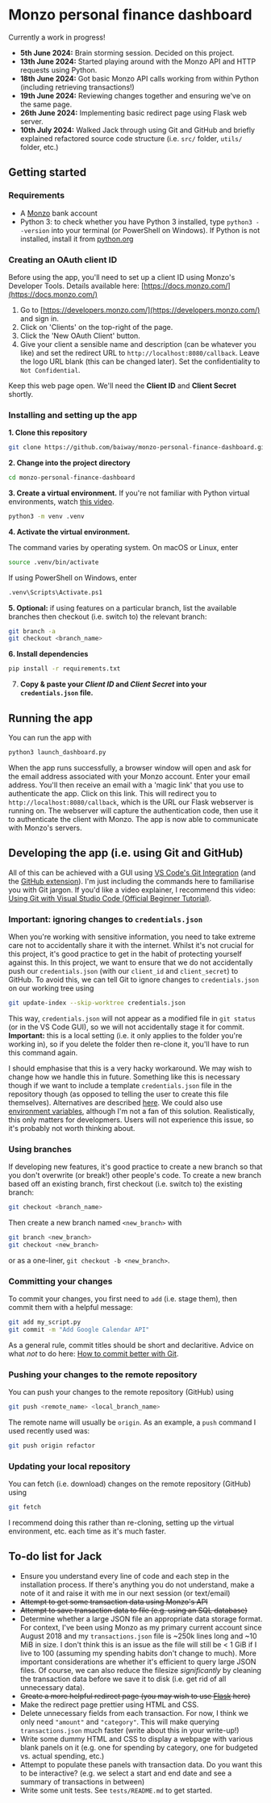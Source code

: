 # Monzo personal finance dashboard
Currently a work in progress! 
- **5th June 2024:** Brain storming session. Decided on this project.
- **13th June 2024:** Started playing around with the Monzo API and HTTP requests using Python.
- **18th June 2024:** Got basic Monzo API calls working from within Python (including retrieving transactions!)
- **19th June 2024:** Reviewing changes together and ensuring we've on the same page.
- **26th June 2024:** Implementing basic redirect page using Flask web server.
- **10th July 2024:** Walked Jack through using Git and GitHub and briefly explained refactored source code structure (i.e. `src/` folder, `utils/` folder, etc.)

## Getting started
### Requirements
- A [Monzo](https://monzo.com/) bank account
- Python 3: to check whether you have Python 3 installed, type `python3 --version` into your terminal (or PowerShell on Windows). If Python is not installed, install it from [python.org](python.org)

### Creating an OAuth client ID
Before using the app, you'll need to set up a client ID using Monzo's Developer Tools. Details available here: [https://docs.monzo.com/](https://docs.monzo.com/)
1. Go to [https://developers.monzo.com/](https://developers.monzo.com/) and sign in.
2. Click on 'Clients' on the top-right of the page. 
3. Click the 'New OAuth Client' button. 
4. Give your client a sensible name and description (can be whatever you like) and set the redirect URL to `http://localhost:8080/callback`. Leave the logo URL blank (this can be changed later). Set the confidentiality to `Not Confidential`.

Keep this web page open. We'll need the **Client ID** and **Client Secret** shortly.

### Installing and setting up the app
**1. Clone this repository**
```sh
git clone https://github.com/baiway/monzo-personal-finance-dashboard.git
```

**2. Change into the project directory**
```sh
cd monzo-personal-finance-dashboard
```

**3. Create a virtual environment.** 
If you're not familiar with Python virtual environments, watch [this video](https://www.youtube.com/watch?v=Y21OR1OPC9A).
```sh
python3 -m venv .venv
```

**4. Activate the virtual environment.**

The command varies by operating system. On macOS or Linux, enter
```sh
source .venv/bin/activate
```
If using PowerShell on Windows, enter
```sh
.venv\Scripts\Activate.ps1
```

**5. Optional:** if using features on a particular branch, list the available branches then checkout (i.e. switch to) the relevant branch:
```sh
git branch -a
git checkout <branch_name>
```

**6. Install dependencies**
```sh
pip install -r requirements.txt
```

7. **Copy & paste your *Client ID* and *Client Secret* into your `credentials.json` file.**

## Running the app
You can run the app with
```sh
python3 launch_dashboard.py
```

When the app runs successfully, a browser window will open and ask for the email address associated with your Monzo account. Enter your email address. You'll then receive an email with a 'magic link' that you use to authenticate the app. Click on this link. This will redirect you to `http://localhost:8080/callback`, which is the URL our Flask webserver is running on. The webserver will capture the authentication code, then use it to authenticate the client with Monzo. The app is now able to communicate with Monzo's servers.

## Developing the app (i.e. using Git and GitHub)
All of this can be achieved with a GUI using [VS Code's Git Integration](https://code.visualstudio.com/docs/sourcecontrol/overview) (and the [GitHub extension](https://code.visualstudio.com/docs/sourcecontrol/github)). I'm just including the commands here to familiarise you with Git jargon. If you'd like a video explainer, I recommend this video: [Using Git with Visual Studio Code (Official Beginner Tutorial)](https://www.youtube.com/watch?v=i_23KUAEtUM). 

### Important: ignoring changes to `credentials.json`
When you're working with sensitive information, you need to take extreme care not to accidentally share it with the internet. Whilst it's not crucial for this project, it's good practice to get in the habit of protecting yourself against this. In this project, we want to ensure that we do not accidentally push our `credentials.json` (with our `client_id` and `client_secret`) to GitHub. To avoid this, we can tell Git to ignore changes to `credentials.json` on our working tree using
```sh
git update-index --skip-worktree credentials.json
```
This way, `credentials.json` will not appear as a modified file in `git status` (or in the VS Code GUI), so we will not accidentally stage it for commit. **Important:** this is a local setting (i.e. it only applies to the folder you're working in), so if you delete the folder then re-clone it, you'll have to run this command again.

I should emphasise that this is a very hacky workaround. We may wish to change how we handle this in future. Something like this is necessary though if we want to include a template `credentials.json` file in the repository though (as opposed to telling the user to create this file themselves). Alternatives are described [here](https://stackoverflow.com/questions/1753070/how-do-i-configure-git-to-ignore-some-files-locally). We could also use [environment variables](https://stackoverflow.com/questions/4906977/how-can-i-access-environment-variables-in-python), although I'm not a fan of this solution. Realistically, this only matters for developmers. Users will not experience this issue, so it's probably not worth thinking about.

### Using branches
If developing new features, it's good practice to create a new branch so that you don't overwrite (or break!) other people's code. To create a new branch based off an existing branch, first checkout (i.e. switch to) the existing branch:
```sh
git checkout <branch_name>
```

Then create a new branch named `<new_branch>` with
```sh
git branch <new_branch>
git checkout <new_branch>
```

or as a one-liner, `git checkout -b <new_branch>`.

### Committing your changes
To commit your changes, you first need to `add` (i.e. stage them), then commit them with a helpful message:
```sh
git add my_script.py
git commit -m "Add Google Calendar API"
```

As a general rule, commit titles should be short and declaritive. Advice on what *not* to do here: [How to commit better with Git](https://www.youtube.com/watch?v=Hlp-9cdImSM).


### Pushing your changes to the remote repository
You can push your changes to the remote repository (GitHub) using
```sh
git push <remote_name> <local_branch_name>
```

The remote name will usually be `origin`. As an example, a `push` command I used recently used was: 
```sh
git push origin refactor
```

### Updating your local repository
You can fetch (i.e. download) changes on the remote repository (GitHub) using
```sh
git fetch
```
I recommend doing this rather than re-cloning, setting up the virtual environment, etc. each time as it's much faster.

## To-do list for Jack
- Ensure you understand every line of code and each step in the installation process. If there's anything you do not understand, make a note of it and raise it with me in our next session (or text/email)
- ~~Attempt to get some transaction data using Monzo's API~~
- ~~Attempt to save transaction data to file (e.g. using an SQL database)~~
- Determine whether a large JSON file an appropriate data storage format. For context, I've been using Monzo as my primary current account since August 2018 and my `transactions.json` file is ~250k lines long and ~10 MiB in size. I don't think this is an issue as the file will still be < 1 GiB if I live to 100 (assuming my spending habits don't change to much). More important considerations are whether it's efficient to query large JSON files. Of course, we can also reduce the filesize *significantly* by cleaning the transaction data before we save it to disk (i.e. get rid of all unnecessary data).
- ~~Create a more helpful redirect page (you may wish to use [Flask](https://flask.palletsprojects.com/en/3.0.x/) here)~~
- Make the redirect page prettier using HTML and CSS.
- Delete unnecessary fields from each transaction. For now, I think we only need `"amount"` and `"category"`. This will make querying `transactions.json` much faster (write about this in your write-up!)
- Write some dummy HTML and CSS to display a webpage with various blank panels on it (e.g. one for spending by category, one for budgeted vs. actual spending, etc.)
- Attempt to populate these panels with transaction data. Do you want this to be interactive? (e.g. we select a start and end date and see a summary of transactions in between)
- Write some unit tests. See `tests/README.md` to get started.

